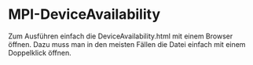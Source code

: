 # MPI-DeviceAvailability
Zum Ausführen einfach die DeviceAvailability.html mit einem Browser öffnen.
Dazu muss man in den meisten Fällen die Datei einfach mit einem Doppelklick öffnen.
